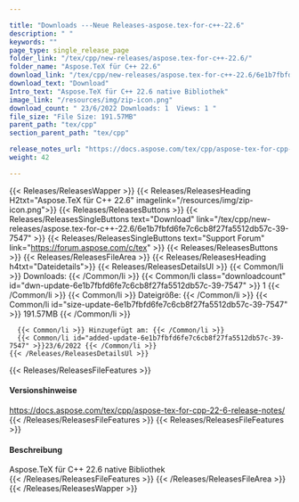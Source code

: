 ```yaml
---

title: "Downloads ---Neue Releases-aspose.tex-for-c++-22.6"
description: " "
keywords: ""
page_type: single_release_page
folder_link: "/tex/cpp/new-releases/aspose.tex-for-c++-22.6/"
folder_name: "Aspose.TeX für C++ 22.6"
download_link: "/tex/cpp/new-releases/aspose.tex-for-c++-22.6/6e1b7fbfd6fe7c6cb8f27fa5512db57c-39-7547"
download_text: "Download"
Intro_text: "Aspose.TeX für C++ 22.6 native Bibliothek"
image_link: "/resources/img/zip-icon.png"
download_count: " 23/6/2022 Downloads: 1  Views: 1 "
file_size: "File Size: 191.57MB"
parent_path: "tex/cpp"
section_parent_path: "tex/cpp"

release_notes_url: "https://docs.aspose.com/tex/cpp/aspose-tex-for-cpp-22-6-release-notes/"
weight: 42

---
```


{{< Releases/ReleasesWapper >}}
  {{< Releases/ReleasesHeading H2txt="Aspose.TeX für C++ 22.6" imagelink="/resources/img/zip-icon.png">}}
  {{< Releases/ReleasesButtons >}}
    {{< Releases/ReleasesSingleButtons text="Download" link="/tex/cpp/new-releases/aspose.tex-for-c++-22.6/6e1b7fbfd6fe7c6cb8f27fa5512db57c-39-7547" >}}
    {{< Releases/ReleasesSingleButtons text="Support Forum" link="https://forum.aspose.com/c/tex" >}}
  {{< Releases/ReleasesButtons >}}
  {{< Releases/ReleasesFileArea >}}
    {{< Releases/ReleasesHeading h4txt="Dateidetails">}}
    {{< Releases/ReleasesDetailsUl >}}
      {{< Common/li >}} Downloads: {{< /Common/li >}}
      {{< Common/li class="downloadcount" id="dwn-update-6e1b7fbfd6fe7c6cb8f27fa5512db57c-39-7547" >}} 1 {{< /Common/li >}}
      {{< Common/li >}} Dateigröße: {{< /Common/li >}}
      {{< Common/li id="size-update-6e1b7fbfd6fe7c6cb8f27fa5512db57c-39-7547" >}} 191.57MB {{< /Common/li >}}

      {{< Common/li >}} Hinzugefügt am: {{< /Common/li >}}
      {{< Common/li id="added-update-6e1b7fbfd6fe7c6cb8f27fa5512db57c-39-7547" >}}23/6/2022 {{< /Common/li >}}
    {{< /Releases/ReleasesDetailsUl >}}

  {{< Releases/ReleasesFileFeatures >}}
      <h4>Versionshinweise</h4><div> <a href='https://docs.aspose.com/tex/cpp/aspose-tex-for-cpp-22-6-release-notes/'>https://docs.aspose.com/tex/cpp/aspose-tex-for-cpp-22-6-release-notes/</a></div>
  {{< /Releases/ReleasesFileFeatures >}}
  {{< Releases/ReleasesFileFeatures >}}
      <h4>Beschreibung</h4><div class="HTMLDescription"> Aspose.TeX für C++ 22.6 native Bibliothek</div>
  {{< /Releases/ReleasesFileFeatures >}}
 {{< /Releases/ReleasesFileArea >}}
{{< /Releases/ReleasesWapper >}}



